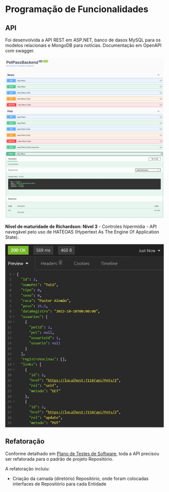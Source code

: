 # Programação de Funcionalidades

## API
Foi desenvolvida a API REST em ASP.NET, banco de dasos MySQL para os modelos relacionais e MongoDB para notícias.
Documentação em OpenAPI com swagger.

![Documentacao](./img/API_Doc1.png)
![Documentacao](./img/API_Doc2.png)

**Nível de maturidade de Richardson: Nível 3** - Controles hipermídia - API navegável pelo uso de HATEOAS (Hypertext As The Engine Of Application State).

![HATEOAS](./img/API_HATEOAS.jpg)

## Refatoração

Conforme detalhado em <a href="8-Plano de Testes de Software.md"> Plano de Testes de Software</a>, toda a API precisou ser refatorada para o padrão de projeto Repositório.

A refatoração incluiu:
- Criação da camada (diretório) Repositório, onde foram colocadas interfaces de Repositório para cada Entidade